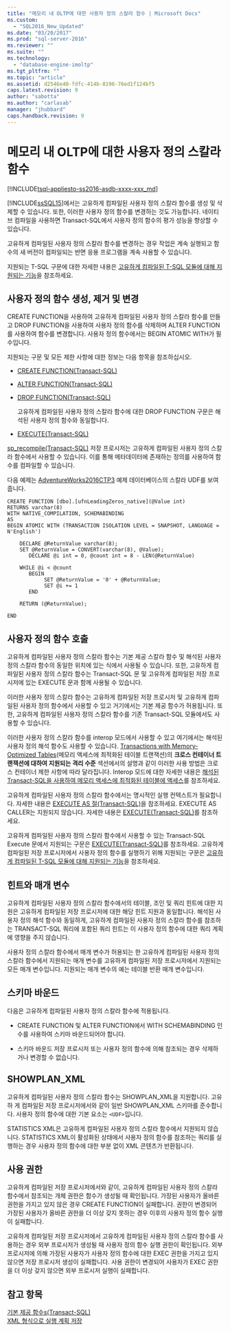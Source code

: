 ```yaml
---
title: "메모리 내 OLTP에 대한 사용자 정의 스칼라 함수 | Microsoft Docs"
ms.custom: 
  - "SQL2016_New_Updated"
ms.date: "03/20/2017"
ms.prod: "sql-server-2016"
ms.reviewer: ""
ms.suite: ""
ms.technology: 
  - "database-engine-imoltp"
ms.tgt_pltfrm: ""
ms.topic: "article"
ms.assetid: d2546e40-fdfc-414b-8196-76ed1f124bf5
caps.latest.revision: 9
author: "sabotta"
ms.author: "carlasab"
manager: "jhubbard"
caps.handback.revision: 9
---
```

# 메모리 내 OLTP에 대한 사용자 정의 스칼라 함수
[!INCLUDE[tsql-appliesto-ss2016-asdb-xxxx-xxx_md](../../includes/tsql-appliesto-ss2016-asdb-xxxx-xxx-md.md)]

  [!INCLUDE[ssSQL15](../../includes/sssql15-md.md)]에서는 고유하게 컴파일된 사용자 정의 스칼라 함수를 생성 및 삭제할 수 있습니다. 또한, 이러한 사용자 정의 함수를 변경하는 것도 가능합니다. 네이티브 컴파일을 사용하면 Transact-SQL에서 사용자 정의 함수의 평가 성능을 향상할 수 있습니다.  
  
 고유하게 컴파일된 사용자 정의 스칼라 함수를 변경하는 경우 작업은 계속 실행되고 함수의 새 버전이 컴파일되는 반면 응용 프로그램을 계속 사용할 수 있습니다.  
  
 지원되는 T-SQL 구문에 대한 자세한 내용은 [고유하게 컴파일된 T-SQL 모듈에 대해 지원되는 기능](../../relational-databases/in-memory-oltp/supported-features-for-natively-compiled-t-sql-modules.md)을 참조하세요.  
  
## 사용자 정의 함수 생성, 제거 및 변경  
 CREATE FUNCTION을 사용하여 고유하게 컴파일된 사용자 정의 스칼라 함수를 만들고 DROP FUNCTION을 사용하여 사용자 정의 함수를 삭제하며 ALTER FUNCTION를 사용하여 함수를 변경합니다. 사용자 정의 함수에서는 BEGIN ATOMIC WITH가 필수입니다.  
  
 지원되는 구문 및 모든 제한 사항에 대한 정보는 다음 항목을 참조하십시오.  
  
-   [CREATE FUNCTION&#40;Transact-SQL&#41;](../../t-sql/statements/create-function-transact-sql.md)  
  
-   [ALTER FUNCTION&#40;Transact-SQL&#41;](../../t-sql/statements/alter-function-transact-sql.md)  
  
-   [DROP FUNCTION&#40;Transact-SQL&#41;](../../t-sql/statements/drop-function-transact-sql.md)  
  
     고유하게 컴파일된 사용자 정의 스칼라 함수에 대한 DROP FUNCTION 구문은 해석된 사용자 정의 함수와 동일합니다.  
  
-   [EXECUTE&#40;Transact-SQL&#41;](../../t-sql/language-elements/execute-transact-sql.md)  
  
 [sp_recompile&#40;Transact-SQL&#41;](../../relational-databases/system-stored-procedures/sp-recompile-transact-sql.md) 저장 프로시저는 고유하게 컴파일된 사용자 정의 스칼라 함수에서 사용할 수 있습니다. 이를 통해 메타데이터에 존재하는 정의를 사용하여 함수를 컴파일할 수 있습니다.  
  
 다음 예제는 [AdventureWorks2016CTP3](https://www.microsoft.com/download/details.aspx?id=49502) 예제 데이터베이스의 스칼라 UDF를 보여줍니다.  
  
```tsql  
CREATE FUNCTION [dbo].[ufnLeadingZeros_native](@Value int)   
RETURNS varchar(8)   
WITH NATIVE_COMPILATION, SCHEMABINDING  
AS   
BEGIN ATOMIC WITH (TRANSACTION ISOLATION LEVEL = SNAPSHOT, LANGUAGE = N'English')  
  
    DECLARE @ReturnValue varchar(8);  
    SET @ReturnValue = CONVERT(varchar(8), @Value);  
       DECLARE @i int = 0, @count int = 8 - LEN(@ReturnValue)  
  
    WHILE @i < @count  
       BEGIN  
            SET @ReturnValue = '0' + @ReturnValue;  
            SET @i += 1  
       END  
  
    RETURN (@ReturnValue);  
  
END  
```  
  
## 사용자 정의 함수 호출  
 고유하게 컴파일된 사용자 정의 스칼라 함수는 기본 제공 스칼라 함수 및 해석된 사용자 정의 스칼라 함수의 동일한 위치에 있는 식에서 사용될 수 있습니다. 또한, 고유하게 컴파일된 사용자 정의 스칼라 함수는 Transact-SQL 문 및 고유하게 컴파일된 저장 프로시저에 있는 EXECUTE 문과 함께 사용될 수 있습니다.  
  
 이러한 사용자 정의 스칼라 함수는 고유하게 컴파일된 저장 프로시저 및 고유하게 컴파일된 사용자 정의 함수에서 사용할 수 있고 거기에서는 기본 제공 함수가 허용됩니다. 또한, 고유하게 컴파일된 사용자 정의 스칼라 함수를 기존 Transact-SQL 모듈에서도 사용할 수 있습니다.  
  
 이러한 사용자 정의 스칼라 함수를 interop 모드에서 사용할 수 있고 여기에서는 해석된 사용자 정의 해석 함수도 사용할 수 있습니다. [Transactions with Memory-Optimized Tables](../../relational-databases/in-memory-oltp/transactions-with-memory-optimized-tables.md)(메모리 액세스에 최적화된 테이블 트랜잭션)의 **크로스 컨테이너 트랜잭션에 대하여 지원되는 격리 수준** 섹션에서의 설명과 같이 이러한 사용 방법은 크로스 컨테이너 제한 사항에 따라 달라집니다. Interop 모드에 대한 자세한 내용은 [해석된 Transact-SQL을 사용하여 메모리 액세스에 최적화된 테이블에 액세스](../../relational-databases/in-memory-oltp/accessing-memory-optimized-tables-using-interpreted-transact-sql.md)를 참조하세요.  
  
 고유하게 컴파일된 사용자 정의 스칼라 함수에서는 명시적인 실행 컨텍스트가 필요합니다. 자세한 내용은 [EXECUTE AS 절&#40;Transact-SQL&#41;](../../t-sql/statements/execute-as-clause-transact-sql.md)을 참조하세요. EXECUTE AS CALLER는 지원되지 않습니다. 자세한 내용은 [EXECUTE&#40;Transact-SQL&#41;](../../t-sql/language-elements/execute-transact-sql.md)를 참조하세요.  
  
 고유하게 컴파일된 사용자 정의 스칼라 함수에서 사용할 수 있는 Transact-SQL Execute 문에서 지원되는 구문은 [EXECUTE&#40;Transact-SQL&#41;](../../t-sql/language-elements/execute-transact-sql.md)를 참조하세요. 고유하게 컴파일된 저장 프로시저에서 사용자 정의 함수를 실행하기 위해 지원되는 구문은 [고유하게 컴파일된 T-SQL 모듈에 대해 지원되는 기능](../../relational-databases/in-memory-oltp/supported-features-for-natively-compiled-t-sql-modules.md)을 참조하세요.  
  
## 힌트와 매개 변수  
 고유하게 컴파일된 사용자 정의 스칼라 함수에서의 테이블, 조인 및 쿼리 힌트에 대한 지원은 고유하게 컴파일된 저장 프로시저에 대한 해당 힌트 지원과 동일합니다. 해석된 사용자 정의 해석 함수와 동일하게, 고유하게 컴파일된 사용자 정의 스칼라 함수를 참조하는 TRANSACT-SQL 쿼리에 포함된 쿼리 힌트는 이 사용자 정의 함수에 대한 쿼리 계획에 영향을 주지 않습니다.  
  
 사용자 정의 스칼라 함수에서 매개 변수가 허용되는 한 고유하게 컴파일된 사용자 정의 스칼라 함수에서 지원되는 매개 변수를 고유하게 컴파일된 저장 프로시저에서 지원되는 모든 매개 변수입니다. 지원되는 매개 변수의 예는 테이블 반환 매개 변수입니다.  
  
## 스키마 바운드  
 다음은 고유하게 컴파일된 사용자 정의 스칼라 함수에 적용됩니다.  
  
-   CREATE FUNCTION 및 ALTER FUNCTION에서 WITH SCHEMABINDING 인수를 사용하여 스키마 바운드되어야 합니다.  
  
-   스키마 바운드 저장 프로시저 또는 사용자 정의 함수에 의해 참조되는 경우 삭제하거나 변경할 수 없습니다.  
  
## SHOWPLAN_XML  
 고유하게 컴파일된 사용자 정의 스칼라 함수는 SHOWPLAN_XML을 지원합니다. 고유 하 게 컴파일된 저장 프로시저에서와 같이 일반 SHOWPLAN_XML 스키마를 준수합니다. 사용자 정의 함수에 대한 기본 요소는 `<UDF>`입니다.  
  
 STATISTICS XML은 고유하게 컴파일된 사용자 정의 스칼라 함수에서 지원되지 않습니다. STATISTICS XML이 활성화된 상태에서 사용자 정의 함수를 참조하는 쿼리를 실행하는 경우 사용자 정의 함수에 대한 부분 없이 XML 콘텐츠가 반환됩니다.  
  
## 사용 권한  
 고유하게 컴파일된 저장 프로시저에서와 같이, 고유하게 컴파일된 사용자 정의 스칼라 함수에서 참조되는 개체 권한은 함수가 생성될 때 확인됩니다. 가장된 사용자가 올바른 권한을 가지고 있지 않은 경우 CREATE FUNCTION이 실패합니다. 권한이 변경되어 가장된 사용자가 올바른 권한을 더 이상 갖지 못하는 경우 이후의 사용자 정의 함수 실행이 실패합니다.  
  
 고유하게 컴파일된 저장 프로시저에서 고유하게 컴파일된 사용자 정의 스칼라 함수를 사용하는 경우 외부 프로시저가 생성될 때 사용자 정의 함수 실행 권한이 확인됩니다. 외부 프로시저에 의해 가장된 사용자가 사용자 정의 함수에 대한 EXEC 권한을 가지고 있지 않으면 저장 프로시저 생성이 실패합니다. 사용 권한이 변경되어 사용자가 EXEC 권한을 더 이상 갖지 않으면 외부 프로시저 실행이 실패합니다.  
  
## 참고 항목  
 [기본 제공 함수s&#40;Transact-SQL&#41;](../Topic/Built-in%20Functions%20\(Transact-SQL\).md)   
 [XML 형식으로 실행 계획 저장](../../relational-databases/performance/save-an-execution-plan-in-xml-format.md)  
  
  